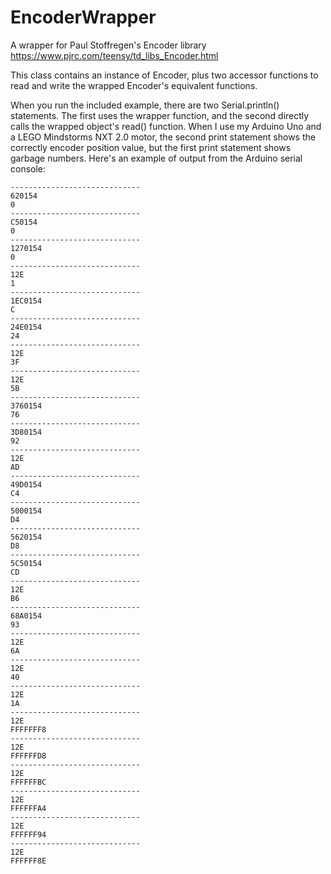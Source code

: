 EncoderWrapper
==============

A wrapper for Paul Stoffregen's Encoder library https://www.pjrc.com/teensy/td_libs_Encoder.html

This class contains an instance of Encoder, plus two accessor functions to read and write the wrapped Encoder's equivalent functions.

When you run the included example, there are two Serial.println() statements. The first uses the wrapper function, and the second directly calls the wrapped object's read() function. When I use my Arduino Uno and a LEGO Mindstorms NXT 2.0 motor, the second print statement shows the correctly encoder position value, but the first print statement shows garbage numbers. Here's an example of output from the Arduino serial console:

```
-----------------------------
620154
0
-----------------------------
C50154
0
-----------------------------
1270154
0
-----------------------------
12E
1
-----------------------------
1EC0154
C
-----------------------------
24E0154
24
-----------------------------
12E
3F
-----------------------------
12E
5B
-----------------------------
3760154
76
-----------------------------
3D80154
92
-----------------------------
12E
AD
-----------------------------
49D0154
C4
-----------------------------
5000154
D4
-----------------------------
5620154
D8
-----------------------------
5C50154
CD
-----------------------------
12E
B6
-----------------------------
68A0154
93
-----------------------------
12E
6A
-----------------------------
12E
40
-----------------------------
12E
1A
-----------------------------
12E
FFFFFFF8
-----------------------------
12E
FFFFFFD8
-----------------------------
12E
FFFFFFBC
-----------------------------
12E
FFFFFFA4
-----------------------------
12E
FFFFFF94
-----------------------------
12E
FFFFFF8E
```

